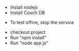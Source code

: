 * Install nodejs
* Install Couch DB
- To test offine, stop the service
* checkout project
* Run "npm install"
* Run "node app.js"
